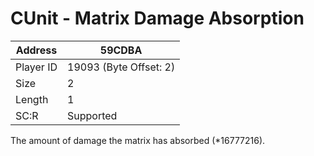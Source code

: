 
#  CUnit - Matrix Damage Absorption
Address   | 59CDBA
----------|-------------
Player ID | 19093 (Byte Offset: 2)
Size 	  | 2
Length 	  | 1
SC:R      | Supported

The amount of damage the matrix has absorbed (*16777216).
